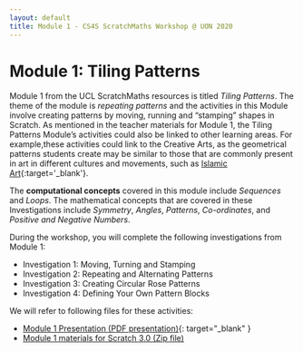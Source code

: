```yaml
---
layout: default
title: Module 1 - CS4S ScratchMaths Workshop @ UON 2020
---
```


# Module 1: Tiling Patterns

Module 1 from the UCL ScratchMaths resources is titled *Tiling Patterns*.
The theme of the module is *repeating patterns* and the activities in this Module involve creating patterns by moving, running and “stamping” shapes in Scratch. As mentioned in the teacher materials for Module 1, the Tiling Patterns Module’s activities could also be linked to other learning areas. For example,these activities could link to the Creative Arts, as the geometrical patterns students create may be similar to those that are commonly present in art in different cultures and movements, such as [Islamic Art](https://www.google.com/search?q=islamic+art&source=lnms&tbm=isch){:target='_blank'}.

The **computational concepts** covered in this module include *Sequences* and *Loops*. The mathematical concepts that are covered in these Investigations include *Symmetry*, *Angles*, *Patterns*, *Co-ordinates*, and *Positive and Negative Numbers*.

During the workshop, you will complete the following investigations from Module 1:

- Investigation 1: Moving, Turning and Stamping
- Investigation 2: Repeating and Alternating Patterns
- Investigation 3: Creating Circular Rose Patterns
- Investigation 4: Defining Your Own Pattern Blocks

We will refer to following files for these activities:

- [Module 1 Presentation (PDF presentation)](files/module1_presentation.pdf){: target="_blank" }
- [Module 1 materials for Scratch 3.0 (Zip file)](https://www.ucl.ac.uk/ioe/sites/ioe/files/module_1_3.0.zip)
